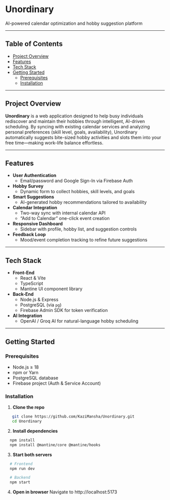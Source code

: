 # Unordinary

AI-powered calendar optimization and hobby suggestion platform

---

## Table of Contents

- [Project Overview](#project-overview)  
- [Features](#features)  
- [Tech Stack](#tech-stack)  
- [Getting Started](#getting-started)  
  - [Prerequisites](#prerequisites)  
  - [Installation](#installation)  

---

## Project Overview

**Unordinary** is a web application designed to help busy individuals rediscover and maintain their hobbies through intelligent, AI-driven scheduling. By syncing with existing calendar services and analyzing personal preferences (skill level, goals, availability), Unordinary automatically suggests bite-sized hobby activities and slots them into your free time—making work-life balance effortless.

---

## Features

- **User Authentication**  
  - Email/password and Google Sign-In via Firebase Auth  
- **Hobby Survey**  
  - Dynamic form to collect hobbies, skill levels, and goals  
- **Smart Suggestions**  
  - AI-generated hobby recommendations tailored to availability  
- **Calendar Integration**  
  - Two-way sync with internal calendar API  
  - “Add to Calendar” one-click event creation  
- **Responsive Dashboard**  
  - Sidebar with profile, hobby list, and suggestion controls  
- **Feedback Loop**  
  - Mood/event completion tracking to refine future suggestions  

---

## Tech Stack

- **Front-End**  
  - React & Vite  
  - TypeScript  
  - Mantine UI component library  
- **Back-End**  
  - Node.js & Express  
  - PostgreSQL (via `pg`)  
  - Firebase Admin SDK for token verification  
- **AI Integration**  
  - OpenAI / Groq AI for natural-language hobby scheduling  

---

## Getting Started

### Prerequisites

- Node.js ≥ 18  
- npm or Yarn  
- PostgreSQL database  
- Firebase project (Auth & Service Account)

### Installation
1. **Clone the repo**
```bash
   git clone https://github.com/KaziMansha/Unordinary.git
   cd Unordinary
```
2. **Install dependencies**
```bash
  npm install
  npm install @mantine/core @mantine/hooks
```
3. **Start both servers**
```bash
  # Frontend
  npm run dev

  # Backend
  npm start
```
4. **Open in browser**
Navigate to http://localhost:5173
